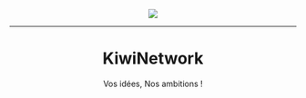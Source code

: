 <p align="center">
  <img src="https://cdn.kiwinetwork.fr/logos/logo.svg">
</p>

---
<div align="center">

# KiwiNetwork
Vos idées, Nos ambitions !

</div>
